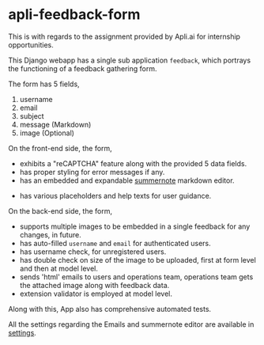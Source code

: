 # apli-feedback-form
This is with regards to the assignment provided by Apli.ai for internship opportunities.

This Django webapp has a single sub application `feedback`, which portrays the functioning of a feedback gathering form.

The form has 5 fields,
1. username
2. email
3. subject
4. message (Markdown)
5. image (Optional)

On the front-end side, the form,
* exhibits a "reCAPTCHA" feature along with the provided 5 data fields.
* has proper styling for error messages if any.
* has an embedded and expandable [summernote][summernote] markdown editor.

[summernote]: https://summernote.org/
* has various placeholders and help texts for user guidance.

On the back-end side, the form,
* supports multiple images to be embedded in a single feedback for any changes, in future.
* has auto-filled `username` and `email` for authenticated users.
* has username check, for unregistered users.
* has double check on size of the image to be uploaded, first at form level and then at model level.
* sends 'html' emails to users and operations team, operations team gets the attached image along with feedback data.
* extension validator is employed at model level.

Along with this, App also has comprehensive automated tests.

All the settings regarding the Emails and summernote editor are available in
[settings][settings].

[settings]: https://github.com/manthanchauhan/apli-feedback-form/blob/3493099f839a7de4f8cdeb78fcc985ca896edc63/apli_ai/apli_ai/settings.py#L131-L159